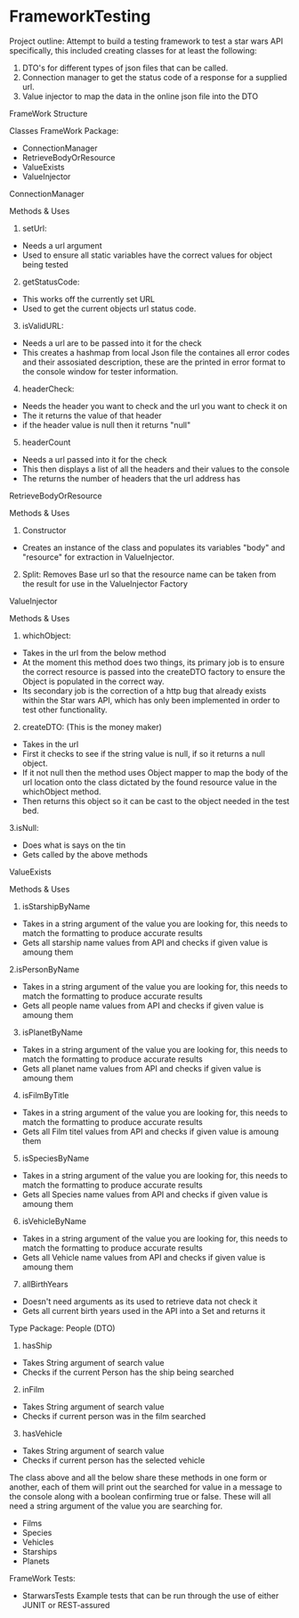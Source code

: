 # FrameworkTesting

Project outline:
Attempt to build a testing framework to test a star wars API specifically, this included creating classes for at least the following:

1. DTO's for different types of json files that can be called.
2. Connection manager to get the status code of a response for a supplied url.
3. Value injector to map the data in the online json file into the DTO

FrameWork Structure

Classes
FrameWork Package:
- ConnectionManager
- RetrieveBodyOrResource
- ValueExists
- ValueInjector 


ConnectionManager

Methods & Uses
1. setUrl:
- Needs a url argument
- Used to ensure all static variables have the correct values for object being tested

2. getStatusCode:
- This works off the currently set URL
- Used to get the current objects url status code.

3. isValidURL:
- Needs a url are to be passed into it for the check
- This creates a hashmap from local Json file the containes all error codes and their assosiated description, these are the printed in error format to the console window for tester information.

4. headerCheck:
- Needs the header you want to check and the url you want to check it on
- The it returns the value of that header
- if the header value is null then it returns "null"

5. headerCount
- Needs a url passed into it for the check
- This then displays a list of all the headers and their values to the console
- The returns the number of headers that the url address has

RetrieveBodyOrResource

Methods & Uses
1. Constructor
- Creates an instance of the class and populates its variables "body" and "resource" for extraction in ValueInjector.

2. Split:
Removes Base url so that the resource name can be taken from the result for use in the ValueInjector Factory


ValueInjector

Methods & Uses
1. whichObject:
- Takes in the url from the below method
- At the moment this method does two things, its primary job is to ensure the correct resource is passed into the createDTO factory to ensure the Object is populated in the correct way. 
- Its secondary job is the correction of a http bug that already exists within the Star wars API, which has only been implemented in order to test other functionality.

2. createDTO:
(This is the money maker)
- Takes in the url
- First it checks to see if the string value is null, if so it returns a null object.
- If it not null then the method uses Object mapper to map the body of the url location onto the class dictated by the found resource value in the whichObject method.
- Then returns this object so it can be cast to the object needed in the test bed.

3.isNull:
- Does what is says on the tin
- Gets called by the above methods


ValueExists

Methods & Uses
1. isStarshipByName
- Takes in a string argument of the value you are looking for, this needs to match the formatting to produce accurate results
- Gets all starship name values from API and checks if given value is amoung them

2.isPersonByName
- Takes in a string argument of the value you are looking for, this needs to match the formatting to produce accurate results
- Gets all people name values from API and checks if given value is amoung them

3. isPlanetByName
- Takes in a string argument of the value you are looking for, this needs to match the formatting to produce accurate results
- Gets all planet name values from API and checks if given value is amoung them

4. isFilmByTitle
- Takes in a string argument of the value you are looking for, this needs to match the formatting to produce accurate results
- Gets all Film titel values from API and checks if given value is amoung them

5. isSpeciesByName
- Takes in a string argument of the value you are looking for, this needs to match the formatting to produce accurate results
- Gets all Species name values from API and checks if given value is amoung them

6. isVehicleByName
- Takes in a string argument of the value you are looking for, this needs to match the formatting to produce accurate results
- Gets all Vehicle name values from API and checks if given value is amoung them

7. allBirthYears
- Doesn't need arguments as its used to retrieve data not check it
- Gets all current birth years used in the API into a Set and returns it

Type Package:
People (DTO)

1. hasShip
- Takes String argument of search value
- Checks if the current Person has the ship being searched

2. inFilm
- Takes String argument of search value
- Checks if current person was in the film searched

3. hasVehicle
- Takes String argument of search value
- Checks if current person has the selected vehicle

The class above and all the below share these methods in one form or another, each of them will print out the searched for value in a message to the console along with a boolean confirming true or false. These will all need a string argument of the value you are searching for.

- Films
- Species
- Vehicles 
- Starships 
- Planets 


FrameWork Tests:
- StarwarsTests
Example tests that can be run through the use of either JUNIT or REST-assured


